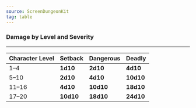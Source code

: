 ```yaml
---
source: ScreenDungeonKit 
tag: table
---
```


### Damage by Level and Severity
---
|Character Level|Setback|Dangerous|Deadly|
|-----|-----|-----|-----|
|1–4|**1d10**|**2d10**|**4d10**|
|5–10|**2d10**|**4d10**|**10d10**|
|11–16|**4d10**|**10d10**|**18d10**|
|17–20|**10d10**|**18d10**|**24d10**|
